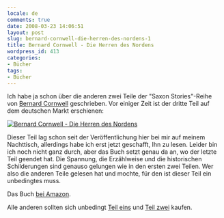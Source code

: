 ```yaml
---
locale: de
comments: true
date: 2008-03-23 14:06:51
layout: post
slug: bernard-cornwell-die-herren-des-nordens-1
title: Bernard Cornwell - Die Herren des Nordens
wordpress_id: 413
categories:
- Bücher
tags:
- Bücher
---
```


Ich habe ja schon über die anderen zwei Teile der "Saxon Stories"-Reihe von
[Bernard Cornwell](http://de.wikipedia.org/wiki/Bernard_Cornwell) geschrieben.
Vor einiger Zeit ist der dritte Teil auf dem deutschen Markt erschienen:

[![Bernard Cornwell - Die Herren des Nordens](http://farm4.static.flickr.com/3008/2354609606_a5cf71f713_m.jpg)](http://www.flickr.com/photos/wannawork/2354609606/)

Dieser Teil lag schon seit der Veröffentlichung hier bei mir auf meinem
Nachttisch, allerdings habe ich erst jetzt geschafft, Ihn zu lesen. Leider bin
ich noch nicht ganz durch, aber das Buch setzt genau da an, wo der letzte Teil
geendet hat. Die Spannung, die Erzählweise und die historischen Schilderungen
sind genauso gelungen wie in den ersten zwei Teilen. Wer also die anderen Teile
gelesen hat und mochte, für den ist dieser Teil ein unbedingtes muss. 

Das Buch [bei Amazon](http://www.amazon.de/gp/product/3499245388?ie=UTF8&tag=wannawork-21&linkCode=as2&camp=1638&creative=6742&creativeASIN=3499245388).

Alle anderen sollten sich unbedingt [Teil eins](http://blog.wannawork.de/index.php/2007/03/12/das_letzte_konigreich) und
[Teil zwei](http://blog.wannawork.de/index.php/2007/07/30/bucher_fur_das_regenwetter)
kaufen.
